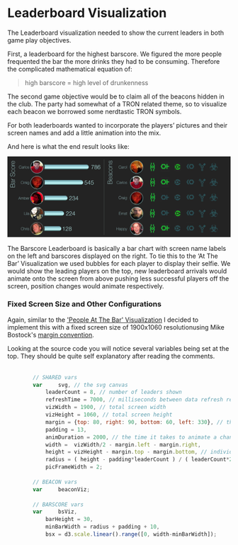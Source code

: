 Leaderboard Visualization
=============

The Leaderboard visualization needed to show the current leaders in both game play objectives.

First, a leaderboard for the highest barscore. We figured the more people frequented the bar the more drinks they had to be consuming.  Therefore the complicated mathematical equation of:

> high barscore = high level of drunkenness

The second game objective would be to claim all of the beacons hidden in the club. The party had somewhat of a TRON related theme, so to visualize each beacon we borrowed some nerdtastic TRON symbols.

For both leaderboards wanted to incorporate the players’ pictures and their screen names and add a little animation into the mix.

And here is what the end result looks like:

![alt text](/img/visualization-banner.jpg "Leaderboard Visualization")

The Barscore Leaderboard is basically a bar chart with screen name labels on the left and barscores displayed on the right. To tie this to the ‘At The Bar’ Visualization we used bubbles for each player to display their selfie. We would show the leading players on the top, new leaderboard arrivals would animate onto the screen from above pushing less successful players off the screen, position changes would animate respectively.

### Fixed Screen Size and Other Configurations

Again, similar to the ['People At The Bar' Visualization](/bar/) I decided to implement this with a fixed screen size of 1900x1060 resolutionusing Mike Bostock's [margin convention](http://bl.ocks.org/mbostock/3019563).

Looking at the source code you will notice several variables being set at the top. They should be quite self explanatory after reading the comments.

```javascript
		
		// SHARED vars
		var 	svg, // the svg canvas
			leaderCount = 8, // number of leaders shown
			refreshTime = 7000, // milliseconds between data refresh requests
			vizWidth = 1900, // total screen width
			vizHeight = 1060, // total screen height
			margin = {top: 80, right: 90, bottom: 60, left: 330}, // the margins of each leaderboard
			padding = 13, 
			animDuration = 2000, // the time it takes to animate a change
			width =  vizWidth/2 - margin.left - margin.right, 
			height = vizHeight - margin.top - margin.bottom, // individual leaderboard height
			radius = ( height - padding*leaderCount ) / ( leaderCount*2 ),
			picFrameWidth = 2;
		
		// BEACON vars	
		var 	beaconViz;
			
		// BARSCORE vars
		var 	bsViz,
			barHeight = 30,
			minBarWidth = radius + padding + 10,
			bsx = d3.scale.linear().range([0, width-minBarWidth]);
```


